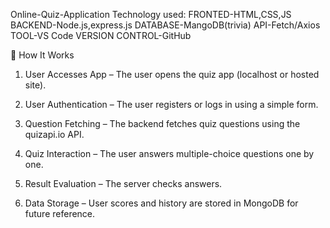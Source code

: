 Online-Quiz-Application
Technology used:
FRONTED-HTML,CSS,JS
BACKEND-Node.js,express.js
DATABASE-MangoDB(trivia)
API-Fetch/Axios
TOOL-VS Code
VERSION CONTROL-GitHub

🧩 How It Works

1. User Accesses App – The user opens the quiz app (localhost or hosted site).

2. User Authentication – The user registers or logs in using a simple form.

3. Question Fetching – The backend fetches quiz questions using the quizapi.io API.

4. Quiz Interaction – The user answers multiple-choice questions one by one.

5. Result Evaluation – The server checks answers.


7. Data Storage – User scores and history are stored in MongoDB for future reference.
